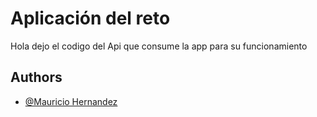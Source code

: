 # Aplicación del reto


Hola dejo el codigo del Api que consume la app para su funcionamiento

## Authors

- [@Mauricio Hernandez](https://www.mauricio-hernandez.com/)
